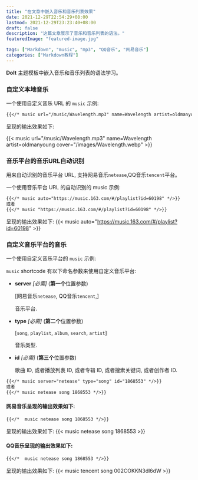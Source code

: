 ```yaml
---
title: "在文章中嵌入音乐和音乐列表效果"
date: 2021-12-29T22:54:29+08:00
lastmod: 2021-12-29T23:23:40+08:00
draft: false
description: "这篇文章展示了音乐和音乐列表的语法。"
featuredImage: "featured-image.jpg"

tags: ["Markdown", "music", "mp3", "QQ音乐", "网易音乐"]
categories: ["Markdown教程"]
---
```


**DoIt** 主题模板中嵌入音乐和音乐列表的语法学习。

<!--more-->

### 自定义本地音乐
一个使用自定义音乐 URL 的 `music` 示例:
```markdown
{{</* music url="/music/Wavelength.mp3" name=Wavelength artist=oldmanyoung cover="/images/Wavelength.webp" */>}}
```
呈现的输出效果如下:

{{< music url="/music/Wavelength.mp3" name=Wavelength artist=oldmanyoung cover="/images/Wavelength.webp" >}}

### 音乐平台的音乐URL自动识别
用来自动识别的音乐平台 URL, 支持网易音乐`netease`,QQ音乐`tencent`平台。

一个使用音乐平台 URL 的自动识别的 music 示例:

```markdown
{{</* music auto="https://music.163.com/#/playlist?id=60198" */>}}
或者
{{</* music "https://music.163.com/#/playlist?id=60198" */>}}
```
呈现的输出效果如下:
{{< music auto="https://music.163.com/#/playlist?id=60198" >}}

### 自定义音乐平台的音乐


一个使用自定义音乐平台的 `music` 示例:


`music` shortcode 有以下命名参数来使用自定义音乐平台:

* **server** *[必需]* (**第一个**位置参数)

    [网易音乐`netease`, QQ音乐`tencent`,]

    音乐平台.

* **type** *[必需]* (**第二个**位置参数)

    [`song`, `playlist`, `album`, `search`, `artist`]

    音乐类型.

* **id** *[必需]* (**第三个**位置参数)

    歌曲 ID, 或者播放列表 ID, 或者专辑 ID, 或者搜索关键词, 或者创作者 ID.

```markdown
{{</* music server="netease" type="song" id="1868553" */>}}
或者
{{</* music netease song 1868553 */>}}
```

#### 网易音乐呈现的输出效果如下:
```markdown
{{</*  music netease song 1868553 */>}}
```
呈现的输出效果如下:
{{< music netease song 1868553 >}}
#### QQ音乐呈现的输出效果如下:
```markdown
{{</*  music netease song 1868553 */>}}
```
呈现的输出效果如下:
{{< music tencent song 002COKKN3dl6dW >}}

